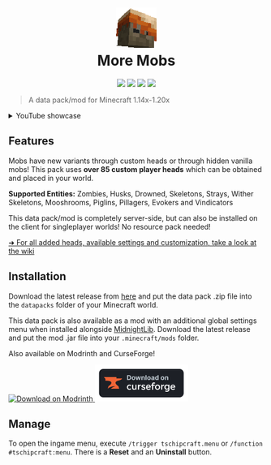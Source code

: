 <h1 align="center">
  <img src="pack.png" width="80" height="80" style="image-rendering: pixelated"><br/>
  More Mobs
</h1>
<p align="center">
  <a href="https://github.com/Tschipcraft/more_mobs/stargazers"><img src="https://img.shields.io/github/stars/Tschipcraft/more_mobs?colorA=1b1b29&colorB=bd5216&style=for-the-badge"></a>
  <a href="https://www.curseforge.com/minecraft/texture-packs/more-mobs"><img src="https://img.shields.io/curseforge/dt/811791?logo=curseforge&label=CurseForge&colorA=1b1b29&colorB=bd5216&style=for-the-badge"></a>
  <a href="https://modrinth.com/datapack/more-mobs"><img src="https://img.shields.io/modrinth/dt/more-mobs?label=Modrinth&colorA=1b1b29&colorB=bd5216&style=for-the-badge&logo=modrinth"></a>
  <a href="https://github.com/Tschipcraft/more_mobs/releases/latest"><img src="https://img.shields.io/github/downloads/Tschipcraft/more_mobs/total?logo=github&colorA=1b1b29&colorB=bd5216&style=for-the-badge"></a>
</p>

> A data pack/mod for Minecraft 1.14x-1.20x

<details>
<summary>YouTube showcase</summary>
<a href="http://www.youtube.com/watch?v=sruFdJCgIDo">
<img alt="More Mobs thumbnail" width=50% src="https://tschipcraft.ddns.net/mod_resources/youtube_preview.php?id=sruFdJCgIDo" title="Watch on YouTube">
</a>
</details>

## Features

Mobs have new variants through custom heads or through hidden vanilla mobs! This pack uses **over 85 custom player heads** which can be obtained and placed in your world.

**Supported Entities:**
Zombies, Husks, Drowned, Skeletons, Strays, Wither Skeletons, Mooshrooms, Piglins, Pillagers, Evokers and Vindicators

This data pack/mod is completely server-side, but can also be installed on the client for singleplayer worlds! No resource pack needed!

[➜ For all added heads, available settings and customization, take a look at the wiki](https://github.com/Tschipcraft/more_mobs/wiki)


## Installation

Download the latest release from [here](https://github.com/Tschipcraft/more_mobs/releases/latest) and put the data pack .zip file into the `datapacks` folder of your Minecraft world.

This data pack is also available as a mod with an additional global settings menu when installed alongside [MidnightLib](https://modrinth.com/mod/midnightlib). Download the latest release and put the mod .jar file into your `.minecraft/mods` folder.

Also available on Modrinth and CurseForge!

<a href="https://modrinth.com/datapack/more-mobs">
<picture>
  <source height="72px" media="(prefers-color-scheme: dark)" srcset="https://raw.githubusercontent.com/Tschipcraft/badges/main/assets/modrinth-badge-dark.svg">
  <source height="72px" media="(prefers-color-scheme: light)" srcset="https://raw.githubusercontent.com/Tschipcraft/badges/main/assets/modrinth-badge-light.svg">
  <img height="72px" alt="Download on Modrinth" src="https://raw.githubusercontent.com/modrinth/art/main/Branding/Badge/badge-dark.svg">
</picture>
</a>
<a href="https://www.curseforge.com/minecraft/texture-packs/more-mobs">
<picture>
  <source height="72px" media="(prefers-color-scheme: dark)" srcset="https://raw.githubusercontent.com/Tschipcraft/badges/main/assets/curseforge-badge-dark.svg">
  <source height="72px" media="(prefers-color-scheme: light)" srcset="https://raw.githubusercontent.com/Tschipcraft/badges/main/assets/curseforge-badge-light.svg">
  <img height="72px" alt="Download on CurseForge" src="https://raw.githubusercontent.com/Tschipcraft/badges/main/assets/curseforge-badge-dark.svg">
</picture>
</a>


## Manage

To open the ingame menu, execute `/trigger tschipcraft.menu` or `/function #tschipcraft:menu`. There is a **Reset** and an **Uninstall** button.
